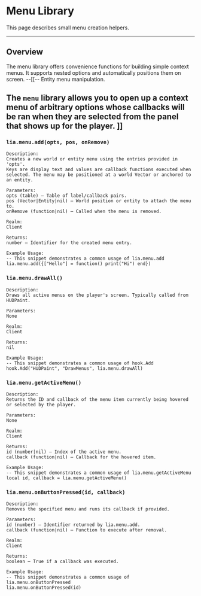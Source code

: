 # Menu Library

This page describes small menu creation helpers.

---

## Overview

The menu library offers convenience functions for building simple context menus. It supports nested options and automatically positions them on screen.
--[[--
Entity menu manipulation.

The `menu` library allows you to open up a context menu of arbitrary options whose callbacks will be ran when they are selected
from the panel that shows up for the player.
]]
---

### `lia.menu.add(opts, pos, onRemove)`

    
    Description:
    Creates a new world or entity menu using the entries provided in 'opts'.
    Keys are display text and values are callback functions executed when
    selected. The menu may be positioned at a world Vector or anchored to
    an entity.
    
    Parameters:
    opts (table) – Table of label/callback pairs.
    pos (Vector|Entity|nil) – World position or entity to attach the menu to.
    onRemove (function|nil) – Called when the menu is removed.
    
    Realm:
    Client
    
    Returns:
    number – Identifier for the created menu entry.
    
    Example Usage:
    -- This snippet demonstrates a common usage of lia.menu.add
    lia.menu.add({["Hello"] = function() print("Hi") end})

### `lia.menu.drawAll()`

    
    Description:
    Draws all active menus on the player's screen. Typically called from
    HUDPaint.
    
    Parameters:
    None
    
    Realm:
    Client
    
    Returns:
    nil
    
    Example Usage:
    -- This snippet demonstrates a common usage of hook.Add
    hook.Add("HUDPaint", "DrawMenus", lia.menu.drawAll)

### `lia.menu.getActiveMenu()`

    
    Description:
    Returns the ID and callback of the menu item currently being hovered
    or selected by the player.
    
    Parameters:
    None
    
    Realm:
    Client
    
    Returns:
    id (number|nil) – Index of the active menu.
    callback (function|nil) – Callback for the hovered item.
    
    Example Usage:
    -- This snippet demonstrates a common usage of lia.menu.getActiveMenu
    local id, callback = lia.menu.getActiveMenu()

### `lia.menu.onButtonPressed(id, callback)`

    
    Description:
    Removes the specified menu and runs its callback if provided.
    
    Parameters:
    id (number) – Identifier returned by lia.menu.add.
    callback (function|nil) – Function to execute after removal.
    
    Realm:
    Client
    
    Returns:
    boolean – True if a callback was executed.
    
    Example Usage:
    -- This snippet demonstrates a common usage of lia.menu.onButtonPressed
    lia.menu.onButtonPressed(id)
